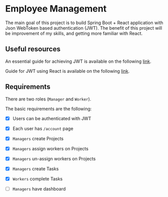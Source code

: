 # Employee Management

The main goal of this project is to build Spring Boot + React application with Json WebToken based authentication (JWT).
The benefit of this project will be improvement of my skills, and getting more familiar with React.

## Useful resources

An essential guide for achieving JWT is available on the following [link](https://auth0.com/blog/implementing-jwt-authentication-on-spring-boot/).

Guide for JWT using React is available on the following [link](https://bezkoder.com/spring-boot-react-jwt-auth/).
## Requirements

There are two roles (`Manager` and `Worker`).

The basic requirements are the following:
- [x] Users can be authenticated with JWT

- [x] Each user has `/account` page

- [x] `Managers` create Projects

- [x] `Managers` assign workers on Projects

- [x] `Managers` un-assign workers on Projects

- [x] `Managers` create Tasks

- [x] `Workers` complete Tasks

- [ ] `Managers` have dashboard